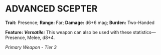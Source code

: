 ﻿# ADVANCED SCEPTER

**Trait:** Presence; **Range:** Far; **Damage:** d6+6 mag; **Burden:** Two-Handed

**Feature:** ***Versatile:*** This weapon can also be used with these statistics—Presence, Melee, d8+4.

*Primary Weapon - Tier 3*
